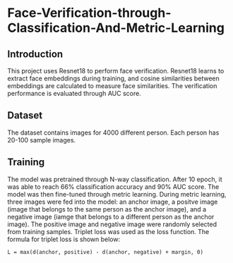 # Face-Verification-through-Classification-And-Metric-Learning
## Introduction
This project uses Resnet18 to perform face verification. Resnet18 learns to extract face embeddings during training, and cosine similarities between embeddings are calculated to measure face similarities. The verification performance is evaluated through AUC score.
## Dataset
The dataset contains images for 4000 different person. Each person has 20-100 sample images.
## Training
The model was pretrained through N-way classification. After 10 epoch, it was able to reach 66% classification accuracy and 90% AUC score. 
The model was then fine-tuned through metric learning. During metric learning, three images were fed into the model: an anchor image, a positve image (image that belongs to the same person as the anchor image), and a negative image (iamge that belongs to a different person as the anchor image). The positive image and negative image were randomly selected from training samples. Triplet loss was used as the loss function. The formula for triplet loss is shown below: 
```
L = max(d(anchor, positive) - d(anchor, negative) + margin, 0)
```


